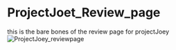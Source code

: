 # ProjectJoet_Review_page

this is the bare bones of the review page for projectJoey![ProjectJoey_reviewpage](https://user-images.githubusercontent.com/33691525/160903583-bc6bd0ec-122a-4c30-88e2-3646cd4bc427.PNG)
